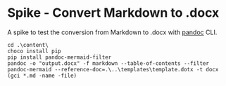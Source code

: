 # Spike - Convert Markdown to .docx

A spike to test the conversion from Markdown to .docx with [pandoc](https://pandoc.org/) CLI.

```shell
cd .\content\
choco install pip
pip install pandoc-mermaid-filter
pandoc -o "output.docx" -f markdown --table-of-contents --filter pandoc-mermaid --reference-doc=.\..\templates\template.dotx -t docx (gci *.md -name -file)
```
